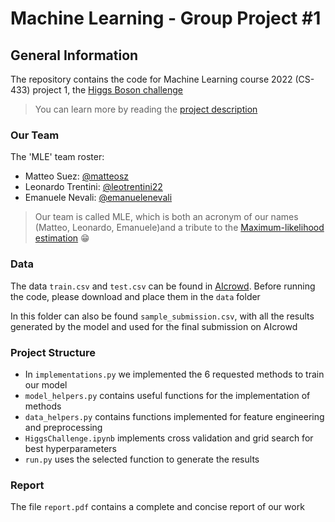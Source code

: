 # Machine Learning - Group Project #1

## General Information

The repository contains the code for Machine Learning course 2022 (CS-433) project 1, the [Higgs Boson challenge](https://www.aicrowd.com/challenges/epfl-machine-learning-higgs/leaderboards)

> You can learn more by reading the [project description](ProjectDescription.pdf)

### Our Team

The 'MLE' team roster:
- Matteo Suez: [@matteosz](https://github.com/matteosz)
- Leonardo Trentini: [@leotrentini22](https://github.com/leotrentini22)
- Emanuele Nevali: [@emanuelenevali](https://github.com/emanuelenevali)

> Our team is called MLE, which is both an acronym of our names (Matteo, Leonardo, Emanuele)and a tribute to the [Maximum-likelihood estimation](https://en.wikipedia.org/wiki/Maximum_likelihood_estimation) :grin:

### Data

The data `train.csv` and `test.csv` can be found in [AIcrowd](https://www.aicrowd.com/challenges/epfl-machine-learning-higgs/dataset_files). Before running the code, please download and place them in the `data` folder

In this folder can also be found `sample_submission.csv`, with all the results generated by the model and used for the final submission on AIcrowd


### Project Structure

- In `implementations.py` we implemented the 6 requested methods to train our model
- `model_helpers.py` contains useful functions for the implementation of methods
- `data_helpers.py` contains functions implemented for feature engineering and preprocessing
- `HiggsChallenge.ipynb` implements cross validation and grid search for best hyperparameters
- `run.py` uses the selected function to generate the results

### Report

The file `report.pdf` contains a complete and concise report of our work
